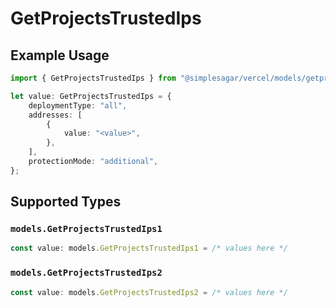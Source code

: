 # GetProjectsTrustedIps

## Example Usage

```typescript
import { GetProjectsTrustedIps } from "@simplesagar/vercel/models/getprojectsop.js";

let value: GetProjectsTrustedIps = {
    deploymentType: "all",
    addresses: [
        {
            value: "<value>",
        },
    ],
    protectionMode: "additional",
};
```

## Supported Types

### `models.GetProjectsTrustedIps1`

```typescript
const value: models.GetProjectsTrustedIps1 = /* values here */
```

### `models.GetProjectsTrustedIps2`

```typescript
const value: models.GetProjectsTrustedIps2 = /* values here */
```

